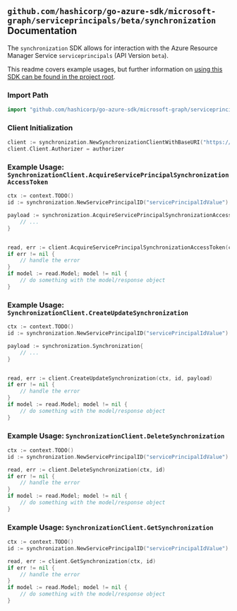 
## `github.com/hashicorp/go-azure-sdk/microsoft-graph/serviceprincipals/beta/synchronization` Documentation

The `synchronization` SDK allows for interaction with the Azure Resource Manager Service `serviceprincipals` (API Version `beta`).

This readme covers example usages, but further information on [using this SDK can be found in the project root](https://github.com/hashicorp/go-azure-sdk/tree/main/docs).

### Import Path

```go
import "github.com/hashicorp/go-azure-sdk/microsoft-graph/serviceprincipals/beta/synchronization"
```


### Client Initialization

```go
client := synchronization.NewSynchronizationClientWithBaseURI("https://management.azure.com")
client.Client.Authorizer = authorizer
```


### Example Usage: `SynchronizationClient.AcquireServicePrincipalSynchronizationAccessToken`

```go
ctx := context.TODO()
id := synchronization.NewServicePrincipalID("servicePrincipalIdValue")

payload := synchronization.AcquireServicePrincipalSynchronizationAccessTokenRequest{
	// ...
}


read, err := client.AcquireServicePrincipalSynchronizationAccessToken(ctx, id, payload)
if err != nil {
	// handle the error
}
if model := read.Model; model != nil {
	// do something with the model/response object
}
```


### Example Usage: `SynchronizationClient.CreateUpdateSynchronization`

```go
ctx := context.TODO()
id := synchronization.NewServicePrincipalID("servicePrincipalIdValue")

payload := synchronization.Synchronization{
	// ...
}


read, err := client.CreateUpdateSynchronization(ctx, id, payload)
if err != nil {
	// handle the error
}
if model := read.Model; model != nil {
	// do something with the model/response object
}
```


### Example Usage: `SynchronizationClient.DeleteSynchronization`

```go
ctx := context.TODO()
id := synchronization.NewServicePrincipalID("servicePrincipalIdValue")

read, err := client.DeleteSynchronization(ctx, id)
if err != nil {
	// handle the error
}
if model := read.Model; model != nil {
	// do something with the model/response object
}
```


### Example Usage: `SynchronizationClient.GetSynchronization`

```go
ctx := context.TODO()
id := synchronization.NewServicePrincipalID("servicePrincipalIdValue")

read, err := client.GetSynchronization(ctx, id)
if err != nil {
	// handle the error
}
if model := read.Model; model != nil {
	// do something with the model/response object
}
```
